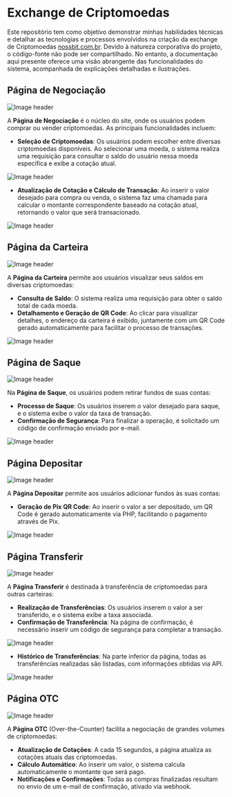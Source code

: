 # Exchange de Criptomoedas

Este repositório tem como objetivo demonstrar minhas habilidades técnicas e detalhar as tecnologias e processos envolvidos na criação da exchange de Criptomoedas <a href="https://nossbit.com.br" target="_blank">nossbit.com.br</a>. Devido à natureza corporativa do projeto, o código-fonte não pode ser compartilhado. No entanto, a documentação aqui presente oferece uma visão abrangente das funcionalidades do sistema, acompanhada de explicações detalhadas e ilustrações.

## Página de Negociação

![Image header](Fotos/Negociacao1.jpg)

A **Página de Negociação** é o núcleo do site, onde os usuários podem comprar ou vender criptomoedas. As principais funcionalidades incluem:

- **Seleção de Criptomoedas**: Os usuários podem escolher entre diversas criptomoedas disponíveis. Ao selecionar uma moeda, o sistema realiza uma requisição para consultar o saldo do usuário nessa moeda específica e exibe a cotação atual.

![Image header](Fotos/Negociacao2.jpg)



- **Atualização de Cotação e Cálculo de Transação**: Ao inserir o valor desejado para compra ou venda, o sistema faz uma chamada para calcular o montante correspondente baseado na cotação atual, retornando o valor que será transacionado.

![Image header](Fotos/Negociacao3.jpg)



## Página da Carteira

![Image header](Fotos/Carteira1.jpg)

A **Página da Carteira** permite aos usuários visualizar seus saldos em diversas criptomoedas:

- **Consulta de Saldo**: O sistema realiza uma requisição para obter o saldo total de cada moeda.
- **Detalhamento e Geração de QR Code**: Ao clicar para visualizar detalhes, o endereço da carteira é exibido, juntamente com um QR Code gerado automaticamente para facilitar o processo de transações.

![Image header](Fotos/Carteira2.jpg)



## Página de Saque

![Image header](Fotos/Saque1.jpg)

Na **Página de Saque**, os usuários podem retirar fundos de suas contas:

- **Processo de Saque**: Os usuários inserem o valor desejado para saque, e o sistema exibe o valor da taxa de transação.
- **Confirmação de Segurança**: Para finalizar a operação, é solicitado um código de confirmação enviado por e-mail.

![Image header](Fotos/Saque2.jpg)



## Página Depositar

![Image header](Fotos/Depositar1.jpg)


A **Página Depositar** permite aos usuários adicionar fundos às suas contas:

- **Geração de Pix QR Code**: Ao inserir o valor a ser depositado, um QR Code é gerado automaticamente via PHP, facilitando o pagamento através de Pix.

![Image header](Fotos/Depositar2.jpg)



## Página Transferir

![Image header](Fotos/Transferir1.jpg)



A **Página Transferir** é destinada à transferência de criptomoedas para outras carteiras:

- **Realização de Transferências**: Os usuários inserem o valor a ser transferido, e o sistema exibe a taxa associada.
- **Confirmação de Transferência**: Na página de confirmação, é necessário inserir um código de segurança para completar a transação.

![Image header](Fotos/Transferir2.jpg)



- **Histórico de Transferências**: Na parte inferior da página, todas as transferências realizadas são listadas, com informações obtidas via API.

![Image header](Fotos/Transferir3.jpg)



## Página OTC

![Image header](Fotos/Otc1.jpg)

A **Página OTC** (Over-the-Counter) facilita a negociação de grandes volumes de criptomoedas:

- **Atualização de Cotações**: A cada 15 segundos, a página atualiza as cotações atuais das criptomoedas.
- **Cálculo Automático**: Ao inserir um valor, o sistema calcula automaticamente o montante que será pago.
- **Notificações e Confirmações**: Todas as compras finalizadas resultam no envio de um e-mail de confirmação, ativado via webhook.
